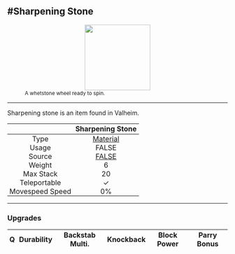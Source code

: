 <meta property="og:title" content="Sharpening Stone - MoreValheim" /><meta property="og:type" content="website" /><meta property="og:image" content="/assets/sharpening_stone.png" /><meta property="og:description" content="Sharpening Stone is an item found in Valheim." /><meta name="theme-color" content="#546D78"><meta name="twitter:card" content="summary_large_image">
#Sharpening Stone
-------------
<style>img {width:20px;}.tb {width:150px;display: block;margin-left: auto;margin-right: auto;}</style>

<style>.md-typeset table:not([class]) th:not([align]) {min-width:unset!important;}</style>
<style>td{padding:0em 0.3em!important;text-align:center!important;border-left:.05rem solid var(--md-default-fg-color--lightest)}</style>

<style>th{padding:0.1em 0.3em!important;text-align:center!important;font-weight:bold}</style>

<style>pre{text-align:right!important}</style>
<style>table tr td:first-child {border-left: 0;};</style>

<figure><img src="/assets/sharpening_stone.png" class="tb" /><figcaption><small>A whetstone wheel ready to spin.</small></figcaption></figure>

-------------

Sharpening stone is an item found in Valheim.

|        | Sharpening Stone              |
| ----------- | ------------------------------------ |
| Type | [Material](../../types/material)
| Usage | FALSE<br>
| Source | [FALSE](../../items/false)
| Weight | 6 |
| Max Stack | 20 |
| Teleportable | ✓
| Movespeed Speed | 0%


-------------

### Upgrades
| Q | Durability | Backstab Multi. | Knockback | Block Power | Parry Bonus
| - | - | - | - | - | - 
